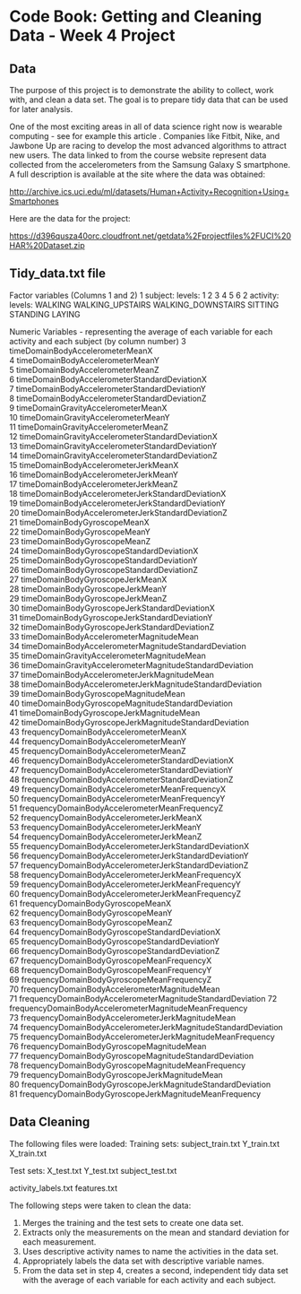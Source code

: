 
# Code Book: Getting and Cleaning Data - Week 4 Project

## Data

The purpose of this project is to demonstrate the ability to collect, work with, and clean a data set. The goal is to prepare tidy data that can be used for later analysis. 

One of the most exciting areas in all of data science right now is wearable computing - see for example this article . Companies like Fitbit, Nike, and Jawbone Up are racing to develop the most advanced algorithms to attract new users. The data linked to from the course website represent data collected from the accelerometers from the Samsung Galaxy S smartphone. A full description is available at the site where the data was obtained:

http://archive.ics.uci.edu/ml/datasets/Human+Activity+Recognition+Using+Smartphones

Here are the data for the project:

https://d396qusza40orc.cloudfront.net/getdata%2Fprojectfiles%2FUCI%20HAR%20Dataset.zip

## Tidy_data.txt file 

Factor variables (Columns 1 and 2)
1     subject: levels: 1 2 3 4 5 6
2     activity: levels: WALKING WALKING_UPSTAIRS WALKING_DOWNSTAIRS SITTING STANDING LAYING

Numeric Variables - representing the average of each variable for each activity and each subject (by column number)
3	    timeDomainBodyAccelerometerMeanX                             
4	    timeDomainBodyAccelerometerMeanY                           
5	    timeDomainBodyAccelerometerMeanZ                        
6	    timeDomainBodyAccelerometerStandardDeviationX              
7	    timeDomainBodyAccelerometerStandardDeviationY                
8	    timeDomainBodyAccelerometerStandardDeviationZ                 
9	    timeDomainGravityAccelerometerMeanX                         
10	  timeDomainGravityAccelerometerMeanY                   
11	  timeDomainGravityAccelerometerMeanZ                          
12	  timeDomainGravityAccelerometerStandardDeviationX             
13	  timeDomainGravityAccelerometerStandardDeviationY            
14	  timeDomainGravityAccelerometerStandardDeviationZ            
15	  timeDomainBodyAccelerometerJerkMeanX                     
16	  timeDomainBodyAccelerometerJerkMeanY                        
17	  timeDomainBodyAccelerometerJerkMeanZ                         
18	  timeDomainBodyAccelerometerJerkStandardDeviationX            
19	  timeDomainBodyAccelerometerJerkStandardDeviationY       
20	  timeDomainBodyAccelerometerJerkStandardDeviationZ          
21	  timeDomainBodyGyroscopeMeanX                               
22	  timeDomainBodyGyroscopeMeanY                              
23	  timeDomainBodyGyroscopeMeanZ                              
24	  timeDomainBodyGyroscopeStandardDeviationX                     
25	  timeDomainBodyGyroscopeStandardDeviationY                  
26	  timeDomainBodyGyroscopeStandardDeviationZ                  
27	  timeDomainBodyGyroscopeJerkMeanX                           
28	  timeDomainBodyGyroscopeJerkMeanY                         
29	  timeDomainBodyGyroscopeJerkMeanZ                         
30	  timeDomainBodyGyroscopeJerkStandardDeviationX                
31	  timeDomainBodyGyroscopeJerkStandardDeviationY             
32	  timeDomainBodyGyroscopeJerkStandardDeviationZ             
33	  timeDomainBodyAccelerometerMagnitudeMean                  
34	  timeDomainBodyAccelerometerMagnitudeStandardDeviation        
35	  timeDomainGravityAccelerometerMagnitudeMean               
36	  timeDomainGravityAccelerometerMagnitudeStandardDeviation  
37	  timeDomainBodyAccelerometerJerkMagnitudeMean             
38	  timeDomainBodyAccelerometerJerkMagnitudeStandardDeviation   
39	  timeDomainBodyGyroscopeMagnitudeMean                        
40	  timeDomainBodyGyroscopeMagnitudeStandardDeviation          
41	  timeDomainBodyGyroscopeJerkMagnitudeMean               
42	  timeDomainBodyGyroscopeJerkMagnitudeStandardDeviation        
43	  frequencyDomainBodyAccelerometerMeanX                   
44	  frequencyDomainBodyAccelerometerMeanY                  
45	  frequencyDomainBodyAccelerometerMeanZ                
46	  frequencyDomainBodyAccelerometerStandardDeviationX   
47	  frequencyDomainBodyAccelerometerStandardDeviationY       
48	  frequencyDomainBodyAccelerometerStandardDeviationZ           
49	  frequencyDomainBodyAccelerometerMeanFrequencyX         
50	  frequencyDomainBodyAccelerometerMeanFrequencyY      
51	  frequencyDomainBodyAccelerometerMeanFrequencyZ              
52	  frequencyDomainBodyAccelerometerJerkMeanX          
53	  frequencyDomainBodyAccelerometerJerkMeanY                 
54	  frequencyDomainBodyAccelerometerJerkMeanZ                 
55	  frequencyDomainBodyAccelerometerJerkStandardDeviationX      
56	  frequencyDomainBodyAccelerometerJerkStandardDeviationY      
57	  frequencyDomainBodyAccelerometerJerkStandardDeviationZ        
58	  frequencyDomainBodyAccelerometerJerkMeanFrequencyX        
59	  frequencyDomainBodyAccelerometerJerkMeanFrequencyY       
60	  frequencyDomainBodyAccelerometerJerkMeanFrequencyZ            
61	  frequencyDomainBodyGyroscopeMeanX                            
62	  frequencyDomainBodyGyroscopeMeanY                             
63	  frequencyDomainBodyGyroscopeMeanZ                           
64	  frequencyDomainBodyGyroscopeStandardDeviationX               
65	  frequencyDomainBodyGyroscopeStandardDeviationY                
66	  frequencyDomainBodyGyroscopeStandardDeviationZ             
67	  frequencyDomainBodyGyroscopeMeanFrequencyX                  
68	  frequencyDomainBodyGyroscopeMeanFrequencyY                  
69	  frequencyDomainBodyGyroscopeMeanFrequencyZ                    
70	  frequencyDomainBodyAccelerometerMagnitudeMean            
71	  frequencyDomainBodyAccelerometerMagnitudeStandardDeviation 
72	  frequencyDomainBodyAccelerometerMagnitudeMeanFrequency      
73	  frequencyDomainBodyAccelerometerJerkMagnitudeMean            
74	  frequencyDomainBodyAccelerometerJerkMagnitudeStandardDeviation
75	  frequencyDomainBodyAccelerometerJerkMagnitudeMeanFrequency   
76	  frequencyDomainBodyGyroscopeMagnitudeMean                   
77	  frequencyDomainBodyGyroscopeMagnitudeStandardDeviation       
78	  frequencyDomainBodyGyroscopeMagnitudeMeanFrequency            
79	  frequencyDomainBodyGyroscopeJerkMagnitudeMean                
80	  frequencyDomainBodyGyroscopeJerkMagnitudeStandardDeviation  
81	  frequencyDomainBodyGyroscopeJerkMagnitudeMeanFrequency      


## Data Cleaning

The following files were loaded:
Training sets:
subject_train.txt
Y_train.txt
X_train.txt

Test sets:
X_test.txt
Y_test.txt
subject_test.txt

activity_labels.txt
features.txt


The following steps were taken to clean the data:
1. Merges the training and the test sets to create one data set.
2. Extracts only the measurements on the mean and standard deviation for each measurement.
3. Uses descriptive activity names to name the activities in the data set.
4. Appropriately labels the data set with descriptive variable names.
5. From the data set in step 4, creates a second, independent tidy data set with the average of each variable for each activity and each subject.



